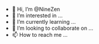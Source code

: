 - 👋 Hi, I’m @NineZen
- 👀 I’m interested in ...
- 🌱 I’m currently learning ...
- 💞️ I’m looking to collaborate on ...
- 📫 How to reach me ...

<!---
NineZen/NineZen is a ✨ special ✨ repository because its `README.md` (this file) appears on your GitHub profile.
You can click the Preview link to take a look at your changes.
--->
